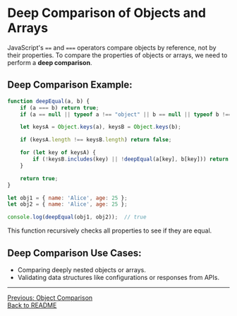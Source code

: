 # Deep Comparison of Objects and Arrays

JavaScript's `==` and `===` operators compare objects by reference, not by their properties. To compare the properties of objects or arrays, we need to perform a **deep comparison**.

## Deep Comparison Example:

```javascript
function deepEqual(a, b) {
    if (a === b) return true;
    if (a == null || typeof a !== "object" || b == null || typeof b !== "object") return false;

    let keysA = Object.keys(a), keysB = Object.keys(b);

    if (keysA.length !== keysB.length) return false;

    for (let key of keysA) {
        if (!keysB.includes(key) || !deepEqual(a[key], b[key])) return false;
    }

    return true;
}

let obj1 = { name: 'Alice', age: 25 };
let obj2 = { name: 'Alice', age: 25 };

console.log(deepEqual(obj1, obj2));  // true
```

This function recursively checks all properties to see if they are equal.

## Deep Comparison Use Cases:
- Comparing deeply nested objects or arrays.
- Validating data structures like configurations or responses from APIs.

---
[Previous: Object Comparison](./object_comparison.md)  
[Back to README](./README.md)

